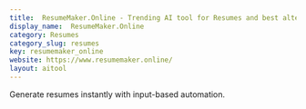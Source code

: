 ```yaml
---
title:  ResumeMaker.Online - Trending AI tool for Resumes and best alternatives
display_name:  ResumeMaker.Online
category: Resumes
category_slug: resumes
key: resumemaker_online
website: https://www.resumemaker.online/
layout: aitool
---
```


Generate resumes instantly with input-based automation.
